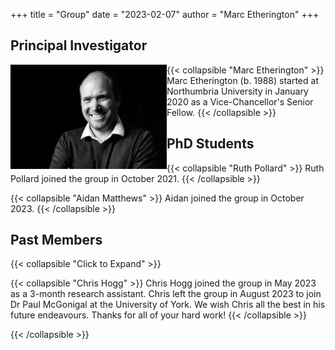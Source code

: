 +++
title = "Group"
date = "2023-02-07"
author = "Marc Etherington"
+++

## Principal Investigator

{{< collapsible "Marc Etherington" >}}
<img src="https://github.com/marc-k-etherington/marc-k-etherington.github.io/blob/main/content/images/group/TOT_Marc.jpg?raw=true" alt="Marc" width="250" height="auto" style="float:left">
Marc Etherington (b. 1988) started at Northumbria University in January 2020 as a Vice-Chancellor's Senior Fellow.
{{< /collapsible >}}



## PhD Students


{{< collapsible "Ruth Pollard" >}}
Ruth Pollard joined the group in October 2021.
{{< /collapsible >}}



{{< collapsible "Aidan Matthews" >}}
Aidan joined the group in October 2023.
{{< /collapsible >}}


## Past Members


{{< collapsible "Click to Expand" >}}


{{< collapsible "Chris Hogg" >}}
Chris Hogg joined the group in May 2023 as a 3-month research assistant. Chris left the group in August 2023 to join Dr Paul McGonigal at the University of York. We wish Chris all the best in his future endeavours. Thanks for all of your hard work!
{{< /collapsible >}}



{{< /collapsible >}}
